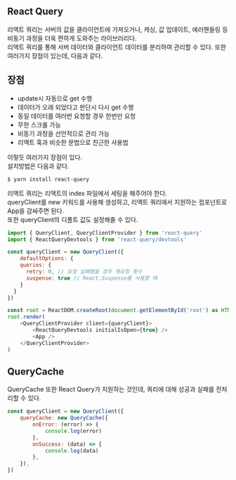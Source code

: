 ## React Query

리액트 쿼리는 서버의 값을 클라이언트에 가져오거나, 캐싱, 값 업데이트, 에러핸들링 등 비동기 과정을 더욱 편하게 도와주는 라이브러리다.  
리액트 쿼리를 통해 서버 데이터와 클라이언트 데이터를 분리하여 관리할 수 있다. 또한 여러가지 장점이 있는데, 다음과 같다.

## 장점

- update시 자동으로 get 수행
- 데이터가 오래 되었다고 판단시 다시 get 수행
- 동일 데이터를 여러번 요청할 경우 한번만 요청
- 무한 스크롤 가능
- 비동기 과정을 선언적으로 관리 가능
- 리액트 훅과 비슷한 문법으로 친근한 사용법

이렇듯 여러가지 장점이 있다.  
설치방법은 다음과 같다.

```
$ yarn install react-query
```

리액트 쿼리는 리액트의 index 파일에서 세팅을 해주어야 한다.  
queryClient를 new 키워드를 사용해 생성하고, 리액트 쿼리에서 지원하는 컴포넌트로 App을 감싸주면 된다.  
또한 queryClient의 디폴트 값도 설정해줄 수 있다.

```js
import { QueryClient, QueryClientProvider } from 'react-query'
import { ReactQueryDevtools } from 'react-query/devtools'

const queryClient = new QueryClient({
    defaultOptions: {
    queries: {
      retry: 0, // 요청 실패했을 경우 재요청 횟수
      suspense: true // React.Suspense를 사용할 때
    }
  }
})

const root = ReactDOM.createRoot(document.getElementById('root') as HTMLElement)
root.render(
	<QueryClientProvider client={queryClient}>
		<ReactQueryDevtools initialIsOpen={true} />
		<App />
	</QueryClientProvider>
)
```

## QueryCache

QueryCache 또한 React Query가 지원하는 것인데, 쿼리에 대해 성공과 실패를 전처리할 수 있다.

```js
const queryClient = new QueryClient({
	queryCache: new QueryCache({
		onError: (error) => {
			console.log(error)
		},
		onSuccess: (data) => {
			console.log(data)
		},
	}),
})
```
